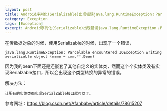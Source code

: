 ```yaml
---
layout: post
title: Android序列化(Serializable)出现错误java.lang.RuntimeException；Parcelable encountered IOException writing
category: Exception
tags: [Exception]
excerpt: Android序列化(Serializable)出现错误java.lang.RuntimeException；Parcelable encountered IOException writing
---
```


在传数据对象的时候，使用Serializable的时候，出现了一个错误，

	java.lang.RuntimeException: Parcelable encountered IOException writing serializable object (name = com.**.Bean)

因为我的bean下面还是还嵌套了其他自定义的实体类，然而这个个实体类没有实现Serialzable接口，所以会出现这个类型转换的异常的错误。

解决方法：

	让所有的实体类都实现SerialZable接口就可以了。


参考网址：<https://blog.csdn.net/Afanbaby/article/details/78615207>



